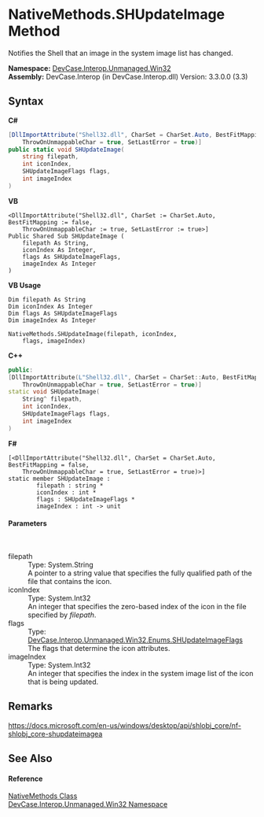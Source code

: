 # NativeMethods.SHUpdateImage Method 
 

Notifies the Shell that an image in the system image list has changed.

**Namespace:**&nbsp;<a href="N_DevCase_Interop_Unmanaged_Win32">DevCase.Interop.Unmanaged.Win32</a><br />**Assembly:**&nbsp;DevCase.Interop (in DevCase.Interop.dll) Version: 3.3.0.0 (3.3)

## Syntax

**C#**<br />
``` C#
[DllImportAttribute("Shell32.dll", CharSet = CharSet.Auto, BestFitMapping = false, 
	ThrowOnUnmappableChar = true, SetLastError = true)]
public static void SHUpdateImage(
	string filepath,
	int iconIndex,
	SHUpdateImageFlags flags,
	int imageIndex
)
```

**VB**<br />
``` VB
<DllImportAttribute("Shell32.dll", CharSet := CharSet.Auto, BestFitMapping := false, 
	ThrowOnUnmappableChar := true, SetLastError := true>]
Public Shared Sub SHUpdateImage ( 
	filepath As String,
	iconIndex As Integer,
	flags As SHUpdateImageFlags,
	imageIndex As Integer
)
```

**VB Usage**<br />
``` VB Usage
Dim filepath As String
Dim iconIndex As Integer
Dim flags As SHUpdateImageFlags
Dim imageIndex As Integer

NativeMethods.SHUpdateImage(filepath, iconIndex, 
	flags, imageIndex)
```

**C++**<br />
``` C++
public:
[DllImportAttribute(L"Shell32.dll", CharSet = CharSet::Auto, BestFitMapping = false, 
	ThrowOnUnmappableChar = true, SetLastError = true)]
static void SHUpdateImage(
	String^ filepath, 
	int iconIndex, 
	SHUpdateImageFlags flags, 
	int imageIndex
)
```

**F#**<br />
``` F#
[<DllImportAttribute("Shell32.dll", CharSet = CharSet.Auto, BestFitMapping = false, 
	ThrowOnUnmappableChar = true, SetLastError = true)>]
static member SHUpdateImage : 
        filepath : string * 
        iconIndex : int * 
        flags : SHUpdateImageFlags * 
        imageIndex : int -> unit 

```


#### Parameters
&nbsp;<dl><dt>filepath</dt><dd>Type: System.String<br />A pointer to a string value that specifies the fully qualified path of the file that contains the icon.</dd><dt>iconIndex</dt><dd>Type: System.Int32<br />An integer that specifies the zero-based index of the icon in the file specified by *filepath*.</dd><dt>flags</dt><dd>Type: <a href="T_DevCase_Interop_Unmanaged_Win32_Enums_SHUpdateImageFlags">DevCase.Interop.Unmanaged.Win32.Enums.SHUpdateImageFlags</a><br />The flags that determine the icon attributes.</dd><dt>imageIndex</dt><dd>Type: System.Int32<br />An integer that specifies the index in the system image list of the icon that is being updated.</dd></dl>

## Remarks
<a href="https://docs.microsoft.com/en-us/windows/desktop/api/shlobj_core/nf-shlobj_core-shupdateimagea" target="_blank">https://docs.microsoft.com/en-us/windows/desktop/api/shlobj_core/nf-shlobj_core-shupdateimagea</a>

## See Also


#### Reference
<a href="T_DevCase_Interop_Unmanaged_Win32_NativeMethods">NativeMethods Class</a><br /><a href="N_DevCase_Interop_Unmanaged_Win32">DevCase.Interop.Unmanaged.Win32 Namespace</a><br />